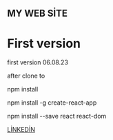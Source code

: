 ## MY WEB SİTE
 # First version

 first version 06.08.23

 after clone to 

npm install

npm install -g create-react-app

npm install --save react react-dom

 [LİNKEDİN](https://www.linkedin.com/in/emrgcmn/)